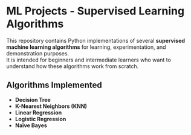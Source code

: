 # ML Projects - Supervised Learning Algorithms

This repository contains Python implementations of several **supervised machine learning algorithms** for learning, experimentation, and demonstration purposes.  
It is intended for beginners and intermediate learners who want to understand how these algorithms work from scratch.

## Algorithms Implemented
- **Decision Tree**
- **K-Nearest Neighbors (KNN)**
- **Linear Regression**
- **Logistic Regression**
- **Naïve Bayes**
